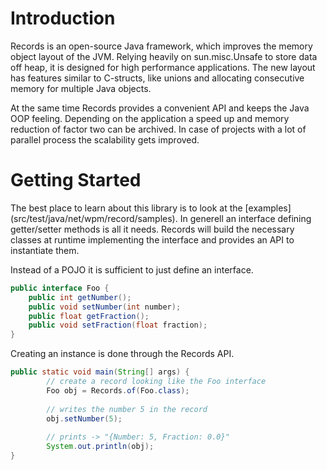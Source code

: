 Introduction
=======

Records is an open-source Java framework, which improves the memory object layout of the JVM. Relying heavily on sun.misc.Unsafe to store data off heap, it is designed for high performance applications. The new layout has features similar to C-structs, like unions and allocating consecutive memory for multiple Java objects. 

At the same time Records provides a convenient API and keeps the Java OOP feeling. Depending on the application a speed up and memory reduction of factor two can be archived. In case of projects with a lot of parallel process the scalability gets improved.

Getting Started
=======

The best place to learn about this library is to look at the [examples] (src/test/java/net/wpm/record/samples). In generell an interface defining getter/setter methods is all it needs. Records will build the necessary classes at runtime implementing the interface and provides an API to instantiate them. 

  
Instead of a POJO it is sufficient to just define an interface.
```java
public interface Foo {
	public int getNumber();
	public void setNumber(int number);
	public float getFraction();
	public void setFraction(float fraction);
}
```

Creating an instance is done through the Records API.
```java
public static void main(String[] args) {
		// create a record looking like the Foo interface
		Foo obj = Records.of(Foo.class);
		
		// writes the number 5 in the record
		obj.setNumber(5);
		
		// prints -> "{Number: 5, Fraction: 0.0}"
		System.out.println(obj);
}
```